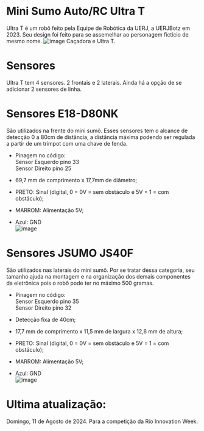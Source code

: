 # Mini Sumo Auto/RC Ultra T
  Ultra T é um robô feito pela Equipe de Robótica da UERJ, a UERJBotz em 2023. Seu design foi feito para se assemelhar ao personagem fictício de mesmo nome.
  ![image](https://github.com/user-attachments/assets/c6c1687d-6d8e-4a10-b924-10e0a0567ff2)
  Caçadora e Ultra T.

# Sensores
  Ultra T tem 4 sensores. 2 frontais e 2 laterais. Ainda há a opção de se adicionar 2 sensores de linha.
# Sensores E18-D80NK
  São utilizados na frente do mini sumô. Esses sensores tem o alcance de detecção 0 a 80cm de distância, a distância máxima podendo ser regulada a partir de um trimpot com uma chave de fenda.                                                              
  - Pinagem no código:                                                                                                
    Sensor Esquerdo pino 33                                                                   
    Sensor Direito pino 25                                                                              

- 69,7 mm de comprimento x 17,7mm de diâmetro;
- PRETO: Sinal (digital, 0 = 0V = sem obstáculo e 5V = 1 = com obstáculo);
- MARROM: Alimentação 5V;
- Azul: GND                                                                          
![image](https://github.com/user-attachments/assets/98991917-3e0a-4661-9ef4-1f66149abead)            

# Sensores JSUMO JS40F
  São utilizados nas laterais do mini sumô. Por se tratar dessa categoria, seu tamanho ajuda na montagem e na organização dos demais componentes da eletrônica pois o robô pode ter no máximo 500 gramas.                                                 
- Pinagem no código:                                                                                            
  Sensor Esquerdo pino 35                                                                               
  Sensor Direito pino 32
  
- Detecção fixa de 40cm;
- 17,7 mm de comprimento x 11,5 mm de largura x 12,6 mm de altura;
- PRETO: Sinal (digital, 0 = 0V = sem obstáculo e 5V = 1 = com obstáculo);
- MARROM: Alimentação 5V;
- Azul: GND                                                                                
![image](https://github.com/user-attachments/assets/99f5d452-e4a5-4368-93ab-6d7e7bb192d1)


# Ultima atualização:
Domingo, 11 de Agosto de 2024. Para a competição da Rio Innovation Week.
